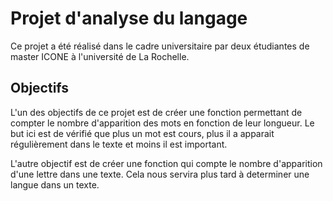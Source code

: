 # Projet d'analyse du langage

Ce projet a été réalisé dans le cadre universitaire par deux étudiantes de master ICONE à l'université de La Rochelle.

## Objectifs

L'un des objectifs de ce projet est de créer une fonction permettant de compter le nombre d'apparition des mots en fonction de leur longueur. Le but ici est de vérifié que plus un mot est cours, plus il a apparait régulièrement dans le texte et moins il est important.    

L'autre objectif est de créer une fonction qui compte le nombre d'apparition d'une lettre dans une texte. Cela nous servira plus tard à determiner une langue dans un texte.
